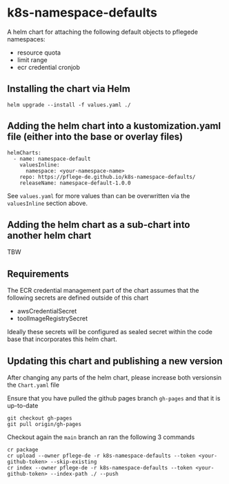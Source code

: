 # k8s-namespace-defaults

A helm chart for attaching the following default objects to pflegede namespaces:
* resource quota
* limit range
* ecr credential cronjob

## Installing the chart via Helm
 
```console
helm upgrade --install -f values.yaml ./
```

## Adding the helm chart into a kustomization.yaml file (either into the base or overlay files)

```
helmCharts:
  - name: namespace-default
    valuesInline:
      namespace: <your-namespace-name>
    repo: https://pflege-de.github.io/k8s-namespace-defaults/
    releaseName: namespace-default-1.0.0
```

See `values.yaml` for more values than can be overwritten via the `valuesInline` section above.

## Adding the helm chart as a sub-chart into another helm chart

TBW

## Requirements

The ECR credential management part of the chart assumes that the following secrets are defined outside of this chart
* awsCredentialSecret
* toolImageRegistrySecret

Ideally these secrets will be configured as sealed secret within the code base that incorporates this helm chart.

## Updating this chart and publishing a new version

After changing any parts of the helm chart, please increase both versionsin the `Chart.yaml` file

Ensure that you have pulled the github pages branch `gh-pages` and that it is up-to-date

```
git checkout gh-pages
git pull origin/gh-pages
```

Checkout again the `main` branch an ran the following 3 commands
```
cr package
cr upload --owner pflege-de -r k8s-namespace-defaults --token <your-github-token> --skip-existing
cr index --owner pflege-de -r k8s-namespace-defaults --token <your-github-token> --index-path ./ --push
```